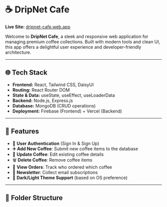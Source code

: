 # ☕ DripNet Cafe

**Live Site:** [dripnet-cafe.web.app](https://dripnet-cafe.web.app/)

Welcome to **DripNet Cafe**, a sleek and responsive web application for managing premium coffee collections. Built with modern tools and clean UI, this app offers a delightful user experience and developer-friendly architecture.

---

## 🌐 Tech Stack

- **Frontend:** React, Tailwind CSS, DaisyUI
- **Routing:** React Router DOM
- **State & Data:** useState, useEffect, useLoaderData
- **Backend:** Node.js, Express.js
- **Database:** MongoDB (CRUD operations)
- **Deployment:** Firebase (Frontend) + Vercel (Backend)

---

## 🚀 Features

- 🔐 **User Authentication** (Sign In & Sign Up)
- ➕ **Add New Coffee**: Submit new coffee items to the database
- 📝 **Update Coffee**: Edit existing coffee details
- 🗑️ **Delete Coffee**: Remove coffee items
- 👀 **View Orders**: Track who ordered which coffee
- 💌 **Newsletter**: Collect email subscriptions
- 🌙 **Dark/Light Theme Support** (based on OS preference)

---

## 📁 Folder Structure

